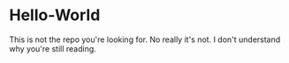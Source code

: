 # Hello-World
This is not the repo you're looking for. No really it's not. I don't understand why you're still reading.
